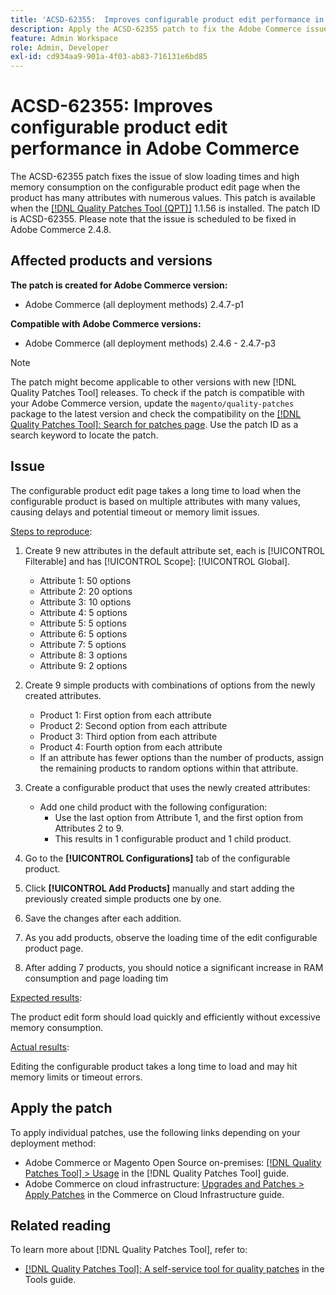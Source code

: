 ```yaml
---
title: 'ACSD-62355:  Improves configurable product edit performance in Adobe Commerce'
description: Apply the ACSD-62355 patch to fix the Adobe Commerce issue where the configurable product edit page experiences slow loading when the product is based on numerous attributes with many values.
feature: Admin Workspace
role: Admin, Developer
exl-id: cd934aa9-901a-4f03-ab83-716131e6bd85
---
```

# ACSD-62355: Improves configurable product edit performance in Adobe Commerce

The ACSD-62355 patch fixes the issue of slow loading times and high memory consumption on the configurable product edit page when the product has many attributes with numerous values. This patch is available when the [[!DNL Quality Patches Tool (QPT)]](/help/tools/quality-patches-tool/quality-patches-tool-to-self-serve-quality-patches.md) 1.1.56 is installed. The patch ID is ACSD-62355. Please note that the issue is scheduled to be fixed in Adobe Commerce 2.4.8.

## Affected products and versions

**The patch is created for Adobe Commerce version:**

* Adobe Commerce (all deployment methods) 2.4.7-p1

**Compatible with Adobe Commerce versions:**

* Adobe Commerce (all deployment methods) 2.4.6 - 2.4.7-p3

>[!NOTE]
>
>The patch might become applicable to other versions with new [!DNL Quality Patches Tool] releases. To check if the patch is compatible with your Adobe Commerce version, update the `magento/quality-patches` package to the latest version and check the compatibility on the [[!DNL Quality Patches Tool]: Search for patches page](https://experienceleague.adobe.com/tools/commerce-quality-patches/index.html). Use the patch ID as a search keyword to locate the patch.

## Issue

The configurable product edit page takes a long time to load when the configurable product is based on multiple attributes with many values, causing delays and potential timeout or memory limit issues.

<u>Steps to reproduce</u>:

1. Create 9 new attributes in the default attribute set, each is [!UICONTROL Filterable] and has [!UICONTROL Scope]: [!UICONTROL Global].
    * Attribute 1: 50 options
    * Attribute 2: 20 options
    * Attribute 3: 10 options
    * Attribute 4: 5 options
    * Attribute 5: 5 options
    * Attribute 6: 5 options
    * Attribute 7: 5 options
    * Attribute 8: 3 options
    * Attribute 9: 2 options

1. Create 9 simple products with combinations of options from the newly created attributes.
   * Product 1: First option from each attribute
   * Product 2: Second option from each attribute
   * Product 3: Third option from each attribute
   * Product 4: Fourth option from each attribute
   * If an attribute has fewer options than the number of products, assign the remaining products to random options within that attribute.

1. Create a configurable product that uses the newly created attributes:
   * Add one child product with the following configuration:
      * Use the last option from Attribute 1, and the first option from Attributes 2 to 9.
      * This results in 1 configurable product and 1 child product.
1. Go to the **[!UICONTROL Configurations]** tab of the configurable product.
1. Click **[!UICONTROL Add Products]** manually and start adding the previously created simple products one by one.
1. Save the changes after each addition.
1. As you add products, observe the loading time of the edit configurable product page.
1. After adding 7 products, you should notice a significant increase in RAM consumption and page loading tim

<u>Expected results</u>:

The product edit form should load quickly and efficiently without excessive memory consumption.

<u>Actual results</u>:

Editing the configurable product takes a long time to load and may hit memory limits or timeout errors.

## Apply the patch

To apply individual patches, use the following links depending on your deployment method:

* Adobe Commerce or Magento Open Source on-premises: [[!DNL Quality Patches Tool] > Usage](/help/tools/quality-patches-tool/usage.md) in the [!DNL Quality Patches Tool] guide.
* Adobe Commerce on cloud infrastructure: [Upgrades and Patches > Apply Patches](https://experienceleague.adobe.com/docs/commerce-cloud-service/user-guide/develop/upgrade/apply-patches.html) in the Commerce on Cloud Infrastructure guide.

## Related reading

To learn more about [!DNL Quality Patches Tool], refer to:

* [[!DNL Quality Patches Tool]: A self-service tool for quality patches](/help/tools/quality-patches-tool/quality-patches-tool-to-self-serve-quality-patches.md) in the Tools guide.
